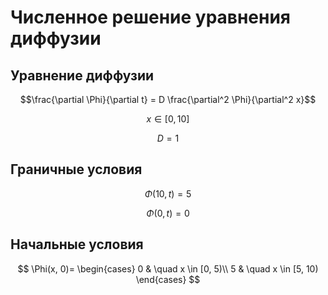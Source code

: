 
# Численное решение уравнения диффузии
## Уравнение диффузии
  $$\frac{\partial \Phi}{\partial t} = D \frac{\partial^2 \Phi}{\partial^2 x}$$
  
  $$ x \in [0, 10]$$
  
  $$ D = 1 $$
## Граничные условия
  $$\Phi(10, t) = 5$$
  
  $$\Phi(0, t) = 0$$
## Начальные условия
$$
\Phi(x, 0)=
\begin{cases}
0 & \quad x \in [0, 5)\\ 
5 & \quad x \in [5, 10)
\end{cases}
$$
